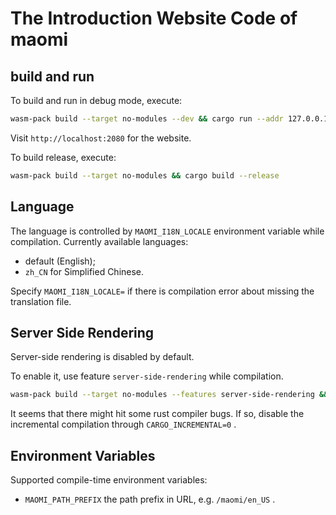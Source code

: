 # The Introduction Website Code of maomi

## build and run

To build and run in debug mode, execute:

```sh
wasm-pack build --target no-modules --dev && cargo run --addr 127.0.0.1:2080
```

Visit `http://localhost:2080` for the website.

To build release, execute:

```sh
wasm-pack build --target no-modules && cargo build --release
```

## Language

The language is controlled by `MAOMI_I18N_LOCALE` environment variable while compilation. Currently available languages:

* default (English);
* `zh_CN` for Simplified Chinese.

Specify `MAOMI_I18N_LOCALE=` if there is compilation error about missing the translation file.

## Server Side Rendering

Server-side rendering is disabled by default.

To enable it, use feature `server-side-rendering` while compilation.

```sh
wasm-pack build --target no-modules --features server-side-rendering && cargo build --release --features server-side-rendering
```

It seems that there might hit some rust compiler bugs. If so, disable the incremental compilation through `CARGO_INCREMENTAL=0` .

## Environment Variables

Supported compile-time environment variables:

* `MAOMI_PATH_PREFIX` the path prefix in URL, e.g. `/maomi/en_US` .
